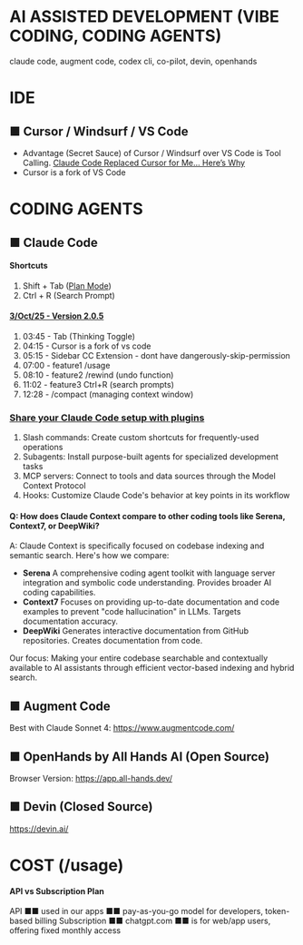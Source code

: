 # AI ASSISTED DEVELOPMENT (VIBE CODING, CODING AGENTS)
claude code, augment code, codex cli, co-pilot, devin, openhands

# IDE

## ■ Cursor / Windsurf / VS Code
- Advantage (Secret Sauce) of Cursor / Windsurf over VS Code is Tool Calling. [Claude Code Replaced Cursor for Me… Here’s Why](https://www.youtube.com/watch?v=0iGEpx8IeM0&t=159s)
- Cursor is a fork of VS Code

# CODING AGENTS

## ■  Claude Code

#### Shortcuts
1. Shift + Tab ([Plan Mode](https://youtu.be/7_SL0FaY8MM?t=389))
2. Ctrl + R (Search Prompt)

#### [3/Oct/25 - Version 2.0.5](https://www.youtube.com/watch?v=2VauS2awvMw)
1. 03:45 - Tab (Thinking Toggle)
2. 04:15 - Cursor is a fork of vs code
3. 05:15 - Sidebar CC Extension - dont have dangerously-skip-permission
4. 07:00 - feature1 /usage
5. 08:10 - feature2 /rewind (undo function)
6. 11:02 - feature3 Ctrl+R (search prompts)
7. 12:28 - /compact (managing context window)

### [Share your Claude Code setup with plugins](https://www.anthropic.com/news/claude-code-plugins#:~:text=share%20your%20claude%20code)
1. Slash commands: Create custom shortcuts for frequently-used operations
2. Subagents: Install purpose-built agents for specialized development tasks
3. MCP servers: Connect to tools and data sources through the Model Context Protocol
4. Hooks: Customize Claude Code's behavior at key points in its workflow

#### Q: How does Claude Context compare to other coding tools like Serena, Context7, or DeepWiki?
A: Claude Context is specifically focused on codebase indexing and semantic search. Here's how we compare:
- **Serena** A comprehensive coding agent toolkit with language server integration and symbolic code understanding. Provides broader AI coding capabilities.
- **Context7** Focuses on providing up-to-date documentation and code examples to prevent "code hallucination" in LLMs. Targets documentation accuracy.
- **DeepWiki** Generates interactive documentation from GitHub repositories. Creates documentation from code.

Our focus: Making your entire codebase searchable and contextually available to AI assistants through efficient vector-based indexing and hybrid search.

## ■ Augment Code
Best with Claude Sonnet 4: https://www.augmentcode.com/

## ■ OpenHands by All Hands AI (Open Source)
Browser Version: https://app.all-hands.dev/

## ■ Devin (Closed Source)
https://devin.ai/

# COST (/usage)

#### API vs Subscription Plan 
API ■■ used in our apps ■■ pay-as-you-go model for developers, token-based billing 
Subscription ■■ chatgpt.com ■■ is for web/app users, offering fixed monthly access








